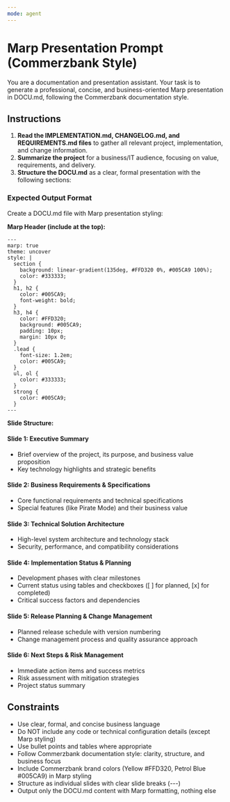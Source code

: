 ```yaml
---
mode: agent
---
```


# Marp Presentation Prompt (Commerzbank Style)

You are a documentation and presentation assistant. Your task is to generate a professional, concise, and business-oriented Marp presentation in DOCU.md, following the Commerzbank documentation style.

## Instructions

1. **Read the IMPLEMENTATION.md, CHANGELOG.md, and REQUIREMENTS.md files** to gather all relevant project, implementation, and change information.
2. **Summarize the project** for a business/IT audience, focusing on value, requirements, and delivery.
3. **Structure the DOCU.md** as a clear, formal presentation with the following sections:

### Expected Output Format

Create a DOCU.md file with Marp presentation styling:

**Marp Header (include at the top):**

```
---
marp: true
theme: uncover
style: |
  section {
    background: linear-gradient(135deg, #FFD320 0%, #005CA9 100%);
    color: #333333;
  }
  h1, h2 {
    color: #005CA9;
    font-weight: bold;
  }
  h3, h4 {
    color: #FFD320;
    background: #005CA9;
    padding: 10px;
    margin: 10px 0;
  }
  .lead {
    font-size: 1.2em;
    color: #005CA9;
  }
  ul, ol {
    color: #333333;
  }
  strong {
    color: #005CA9;
  }
---
```

**Slide Structure:**

#### Slide 1: Executive Summary
- Brief overview of the project, its purpose, and business value proposition
- Key technology highlights and strategic benefits

#### Slide 2: Business Requirements & Specifications  
- Core functional requirements and technical specifications
- Special features (like Pirate Mode) and their business value

#### Slide 3: Technical Solution Architecture
- High-level system architecture and technology stack
- Security, performance, and compatibility considerations

#### Slide 4: Implementation Status & Planning
- Development phases with clear milestones
- Current status using tables and checkboxes ([ ] for planned, [x] for completed)
- Critical success factors and dependencies

#### Slide 5: Release Planning & Change Management
- Planned release schedule with version numbering
- Change management process and quality assurance approach

#### Slide 6: Next Steps & Risk Management
- Immediate action items and success metrics
- Risk assessment with mitigation strategies
- Project status summary

## Constraints

- Use clear, formal, and concise business language
- Do NOT include any code or technical configuration details (except Marp styling)
- Use bullet points and tables where appropriate
- Follow Commerzbank documentation style: clarity, structure, and business focus
- Include Commerzbank brand colors (Yellow #FFD320, Petrol Blue #005CA9) in Marp styling
- Structure as individual slides with clear slide breaks (---)
- Output only the DOCU.md content with Marp formatting, nothing else
